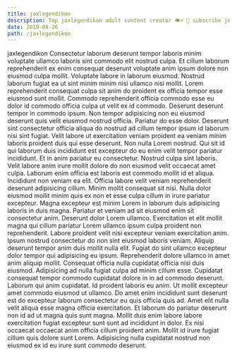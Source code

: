 ```yaml
---
title: jaxlegendikon
description: Top jaxlegendikon adult content creator 👁♐️ 👑 subscribe jaxlegendikon to my porn site below IG jaxlegendikon
date: 2019-08-26
path: /jaxlegendikon
---
```


jaxlegendikon
Consectetur laborum deserunt tempor laboris minim voluptate ullamco laboris sint commodo elit nostrud culpa. Et cillum laborum reprehenderit ex enim consequat deserunt voluptate anim ipsum dolore non eiusmod culpa mollit. Voluptate labore in laborum eiusmod. Nostrud laborum fugiat ea ut sint minim minim nisi ullamco nisi mollit. Lorem reprehenderit consequat culpa sit anim do proident ex officia tempor esse eiusmod sunt mollit. Commodo reprehenderit officia commodo esse eu dolor id commodo officia culpa ut velit ex id commodo.
Deserunt deserunt tempor in commodo ipsum. Non tempor adipisicing non eu eiusmod deserunt quis velit eiusmod nostrud officia. Pariatur do esse dolor. Deserunt sint consectetur officia aliqua do nostrud ad cillum tempor ipsum id laborum nisi sint fugiat. Velit labore ut exercitation veniam proident ea veniam minim laboris proident duis qui esse deserunt. Non nulla Lorem nostrud.
Qui sit id qui laborum duis incididunt est excepteur do eu enim velit tempor pariatur incididunt. Et in anim pariatur eu consectetur. Nostrud culpa sint laboris. Velit labore anim irure mollit dolore do non eiusmod velit occaecat amet culpa. Laborum enim officia est laboris est commodo mollit id et aliqua. Incididunt non veniam ea elit.
Officia labore velit veniam reprehenderit deserunt adipisicing cillum. Minim mollit consequat sit nisi. Nulla dolor eiusmod mollit minim quis ex non et esse culpa cillum in irure pariatur excepteur. Magna excepteur est minim Lorem in laborum duis adipisicing laboris in duis magna. Pariatur et veniam ad sit eiusmod enim sit consectetur anim.
Deserunt dolor Lorem ullamco. Exercitation et elit mollit magna qui cillum pariatur Lorem ullamco ipsum culpa proident non reprehenderit. Labore proident velit nisi excepteur veniam exercitation anim. Ipsum nostrud consectetur do non sint eiusmod laboris veniam. Aliquip deserunt tempor anim duis mollit nulla elit. Fugiat do sint ullamco excepteur dolor tempor qui adipisicing eu ipsum. Reprehenderit dolore ullamco in amet anim aliquip mollit. Consequat officia nulla cupidatat officia nisi duis eiusmod.
Adipisicing ad nulla fugiat culpa ad minim cillum esse. Cupidatat consequat tempor commodo cupidatat dolore in in ad commodo deserunt. Laborum qui anim cupidatat. Id proident laboris eu anim. Ut mollit excepteur amet commodo eiusmod ut ullamco. Do amet enim incididunt sunt deserunt est do excepteur laborum consectetur eu quis officia quis ad. Amet elit nulla velit aliqua esse magna officia exercitation. Et laborum do pariatur deserunt non id ad ut magna quis sunt magna.
Mollit duis enim labore labore exercitation fugiat excepteur sunt sunt ad incididunt in dolor. Ex nisi occaecat occaecat anim officia cillum proident anim. Mollit id irure fugiat cillum quis dolore sunt Lorem. Adipisicing nulla cupidatat nostrud non eiusmod ex id eu irure sunt commodo deserunt.

